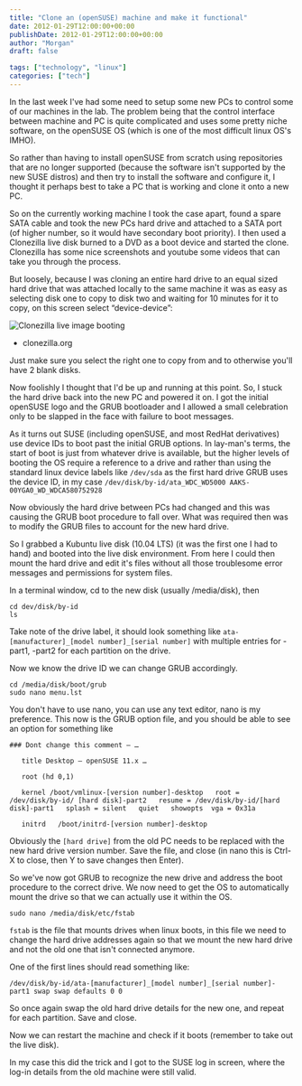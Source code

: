 ```yaml
---
title: "Clone an (openSUSE) machine and make it functional"
date: 2012-01-29T12:00:00+00:00
publishDate: 2012-01-29T12:00:00+00:00
author: "Morgan"
draft: false

tags: ["technology", "linux"]
categories: ["tech"]
---
```


In the last week I've had some need to setup some new PCs to control some of our machines in the lab. The problem being that the control interface between machine and PC is quite complicated and uses some pretty niche software, on the openSUSE OS (which is one of the most difficult linux OS's IMHO).

So rather than having to install openSUSE from scratch using repositories that are no longer supported (because the software isn't supported by the new SUSE distros) and then try to install the software and configure it, I thought it perhaps best to take a PC that is working and clone it onto a new PC.

So on the currently working machine I took the case apart, found a spare SATA cable and took the new PCs hard drive and attached to a SATA port (of higher number, so it would have secondary boot priority). I then used a Clonezilla live disk burned to a DVD as a boot device and started the clone. Clonezilla has some nice screenshots and youtube some videos that can take you through the process.

But loosely, because I was cloning an entire hard drive to an equal sized hard drive that was attached locally to the same machine it was as easy as selecting disk one to copy to disk two and waiting for 10 minutes for it to copy, on this screen select “device-device”:

![Clonezilla live image booting](https://clonezilla.org/screenshots/?op=show&filepath=./album//00_Clonezilla/07_clonezilla-live-image-or-onthefly.png)
- clonezilla.org

Just make sure you select the right one to copy from and to otherwise you'll have 2 blank disks.

​Now foolishly I thought that I'd be up and running at this point. So, I stuck the hard drive back into the new PC and powered it on. I got the initial openSUSE logo and the GRUB bootloader and I allowed a small celebration only to be slapped in the face with failure to boot messages.

As it turns out SUSE (including openSUSE, and most RedHat derivatives) use device IDs to boot past the initial GRUB options. In lay-man's terms, the start of boot is just from whatever drive is available, but the higher levels of booting the OS require a reference to a drive and rather than using the standard linux device labels like `/dev/sda` as the first hard drive GRUB uses the device ID, in my case `/dev/disk/by-id/ata_WDC_WD5000 AAKS-00YGA0_WD_WDCA580752928`

Now obviously the hard drive between PCs had changed and this was causing the GRUB boot procedure to fall over. What was required then was to modify the GRUB files to account for the new hard drive.

So I grabbed a Kubuntu live disk (10.04 LTS) (it was the first one I had to hand) and booted into the live disk environment. From here I could then mount the hard drive and edit it's files without all those troublesome error messages and permissions for system files.

In a terminal window, cd to the new disk (usually /media/disk), then
```
cd dev/disk/by-id
ls
```

Take note of the drive label, it should look something like `ata-[manufacturer]_[model number]_[serial number]` with multiple entries for -part1, -part2 for each partition on the drive.

Now we know the drive ID we can change GRUB accordingly.
```
cd /media/disk/boot/grub
sudo nano menu.lst
```

You don't have to use nano, you can use any text editor, nano is my preference. This now is the GRUB option file, and you should be able to see an option for something like
```
### Dont change this comment – …

   title Desktop — openSUSE 11.x …

   root (hd 0,1)

   kernel /boot/vmlinux-[version number]-desktop   root = /dev/disk/by-id/ [hard disk]-part2   resume = /dev/disk/by-id/[hard disk]-part1   splash = silent   quiet   showopts  vga = 0x31a

   initrd   /boot/initrd-[version number]-desktop
```

Obviously the `[hard drive]` from the old PC needs to be replaced with the new hard drive version number. Save the file, and close (in nano this is Ctrl-X to close, then Y to save changes then Enter).

So we've now got GRUB to recognize the new drive and address the boot procedure to the correct drive. We now need to get the OS to automatically mount the drive so that we can actually use it within the OS.
```
sudo nano /media/disk/etc/fstab
```

`fstab` is the file that mounts drives when linux boots, in this file we need to change the hard drive addresses again so that we mount the new hard drive and not the old one that isn't connected anymore.

One of the first lines should read something like:
```
/dev/disk/by-id/ata-[manufacturer]_[model number]_[serial number]-part1 swap swap defaults 0 0
```

So once again swap the old hard drive details for the new one, and repeat for each partition. Save and close.

Now we can restart the machine and check if it boots (remember to take out the live disk).

In my case this did the trick and I got to the SUSE log in screen, where the log-in details from the old machine were still valid.
